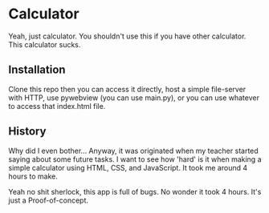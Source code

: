 # Calculator

Yeah, just calculator. You shouldn't use this if you have other calculator. This calculator sucks.

## Installation

Clone this repo then you can access it directly, host a simple file-server with HTTP, use pywebview (you can use main.py), or you can use whatever to access that index.html file.

## History

Why did I even bother... Anyway, it was originated when my teacher started saying about some future tasks. I want to see how 'hard' is it when making a simple calculator using HTML, CSS, and JavaScript. It took me around 4 hours to make.

Yeah no shit sherlock, this app is full of bugs. No wonder it took 4 hours. It's just a Proof-of-concept.
